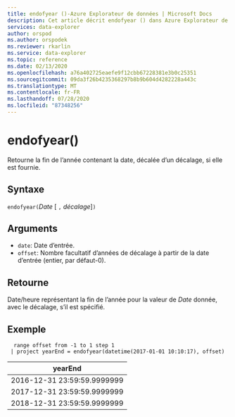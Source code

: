 ```yaml
---
title: endofyear ()-Azure Explorateur de données | Microsoft Docs
description: Cet article décrit endofyear () dans Azure Explorateur de données.
services: data-explorer
author: orspod
ms.author: orspodek
ms.reviewer: rkarlin
ms.service: data-explorer
ms.topic: reference
ms.date: 02/13/2020
ms.openlocfilehash: a76a402725eaefe9f12cbb67228381e3b0c25351
ms.sourcegitcommit: 09da3f26b4235368297b8b9b604d4282228a443c
ms.translationtype: MT
ms.contentlocale: fr-FR
ms.lasthandoff: 07/28/2020
ms.locfileid: "87348256"
---
```

# <a name="endofyear"></a>endofyear()

Retourne la fin de l’année contenant la date, décalée d’un décalage, si elle est fournie.

## <a name="syntax"></a>Syntaxe

`endofyear(`*Date* [ `,` *décalage*]`)`

## <a name="arguments"></a>Arguments

* `date`: Date d’entrée.
* `offset`: Nombre facultatif d’années de décalage à partir de la date d’entrée (entier, par défaut-0).

## <a name="returns"></a>Retourne

Date/heure représentant la fin de l’année pour la valeur de *Date* donnée, avec le décalage, s’il est spécifié.

## <a name="example"></a>Exemple

```kusto
  range offset from -1 to 1 step 1
 | project yearEnd = endofyear(datetime(2017-01-01 10:10:17), offset) 
```

|yearEnd|
|---|
|2016-12-31 23:59:59.9999999|
|2017-12-31 23:59:59.9999999|
|2018-12-31 23:59:59.9999999|